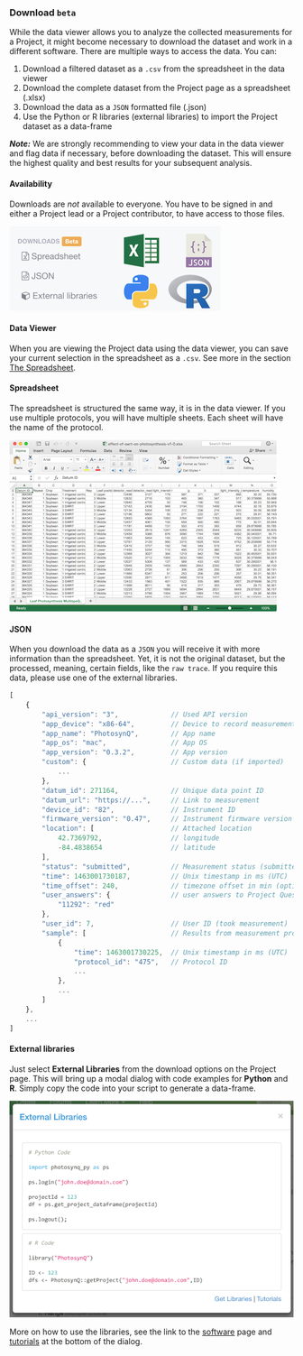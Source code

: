 ### Download `beta`

While the data viewer allows you to analyze the collected measurements for a Project, it might become necessary to download the dataset and work in a different software. There are multiple ways to access the data. You can:

1. Download a filtered dataset as a `.csv` from the spreadsheet in the data viewer
2. Download the complete dataset from the Project page as a spreadsheet (.xlsx)
3. Download the data as a `JSON` formatted file (.json)
4. Use the Python or R libraries (external libraries) to import the Project dataset as a data-frame

***Note:*** We are strongly recommending to view your data in the data viewer and flag data if necessary, before downloading the dataset. This will ensure the highest quality and best results for your subsequent analysis.

#### Availability

Downloads are *not* available to everyone. You have to be signed in and either a Project lead or a Project contributor, to have access to those files.

![Download Options on the Project Page.](../images/help/_data_Download_Options.png)

#### Data Viewer

When you are viewing the Project data using the data viewer, you can save your current selection in the spreadsheet as a `.csv`. See more in the section [The Spreadsheet](./help/data_The_Spreadsheet).

#### Spreadsheet

The spreadsheet is structured the same way, it is in the data viewer. If you use multiple protocols, you will have multiple sheets. Each sheet will have the name of the protocol.

![Spreadsheet opened in Excel](../images/help/_data_Download_Spreadsheet.png)

#### JSON

When you download the data as a `JSON` you will receive it with more information than the spreadsheet. Yet, it is not the original dataset, but the processed, meaning, certain fields, like the `raw trace`. If you require this data, please use one of the external libraries.

```Javascript
[
    {
        "api_version": "3",             // Used API version
        "app_device": "x86-64",         // Device to record measurement
        "app_name": "PhotosynQ",        // App name
        "app_os": "mac",                // App OS
        "app_version": "0.3.2",         // App version
        "custom": {                     // Custom data (if imported)
            ...
        },
        "datum_id": 271164,             // Unique data point ID
        "datum_url": "https://...",     // Link to measurement
        "device_id": "82",              // Instrument ID
        "firmware_version": "0.47",     // Instrument firmware version
        "location": [                   // Attached location
            42.7369792,                 // longitude
            -84.4838654                 // latitude
        ],
        "status": "submitted",          // Measurement status (submitted/flagged)
        "time": 1463001730187,          // Unix timestamp in ms (UTC)
        "time_offset": 240,             // timezone offset in min (optional)
        "user_answers": {               // user answers to Project Questions
            "11292": "red"
        },
        "user_id": 7,                   // User ID (took measurement)
        "sample": [                     // Results from measurement protocol
            {
                "time": 1463001730225,  // Unix timestamp in ms (UTC)
                "protocol_id": "475",   // Protocol ID
                ...
            },
            ...
        ]
    },
    ...
]
```

#### External libraries

Just select **External Libraries** from the download options on the Project page. This will bring up a modal dialog with code examples for **Python** and **R**. Simply copy the code into your script to generate a data-frame.

![Dialog with code snippet to import the Project data into a data-frame](../images/help/_data_External_Libraries.png)

More on how to use the libraries, see the link to the [software](https://photosynq.org/software#analysis) page and [tutorials](https://photosynq.org/tutorials/analysis) at the bottom of the dialog.